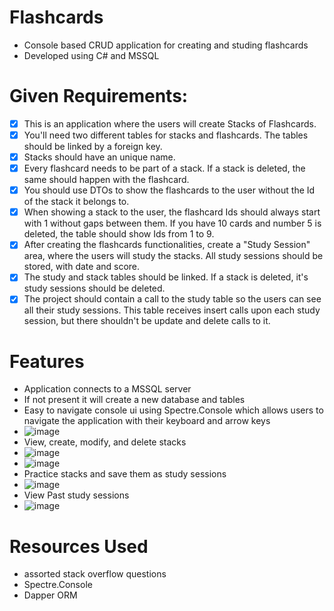 # Flashcards
- Console based CRUD application for creating and studing flashcards
- Developed using C# and MSSQL

# Given Requirements:
- [x]  This is an application where the users will create Stacks of Flashcards.
- [x]  You'll need two different tables for stacks and flashcards. The tables should be linked by a foreign key.
- [x]  Stacks should have an unique name.
- [x]  Every flashcard needs to be part of a stack. If a stack is deleted, the same should happen with the flashcard.
- [x]  You should use DTOs to show the flashcards to the user without the Id of the stack it belongs to.
- [x]  When showing a stack to the user, the flashcard Ids should always start with 1 without gaps between them. If you have 10 cards and number 5 is deleted, the table should show Ids from 1 to 9.
- [x]  After creating the flashcards functionalities, create a "Study Session" area, where the users will study the stacks. All study sessions should be stored, with date and score.
- [x]  The study and stack tables should be linked. If a stack is deleted, it's study sessions should be deleted.
- [x]  The project should contain a call to the study table so the users can see all their study sessions. This table receives insert calls upon each study session, but there shouldn't be update and delete calls to it.

# Features
* Application connects to a MSSQL server
* If not present it will create a new database and tables
* Easy to navigate console ui using Spectre.Console which allows users to navigate the application with their keyboard and arrow keys
* ![image](https://github.com/user-attachments/assets/934f93b1-4edb-4486-a9a9-8e9aa2643bb1)
* View, create, modify, and delete stacks
* ![image](https://github.com/user-attachments/assets/d0125252-3e0f-485d-86d1-22abd91cdc2a)
* ![image](https://github.com/user-attachments/assets/440e4476-f562-4a6c-93e4-350d0e6371b5)
* Practice stacks and save them as study sessions
* ![image](https://github.com/user-attachments/assets/64a1be1a-63a3-41a6-9d2e-3cb572caf3f1)
* View Past study sessions
* ![image](https://github.com/user-attachments/assets/f7a8abac-2037-454e-a0ba-6e3e5abc5a0d)

# Resources Used
* assorted stack overflow questions
* Spectre.Console
* Dapper ORM
